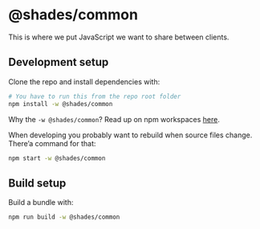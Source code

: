 # @shades/common

This is where we put JavaScript we want to share between clients.

## Development setup

Clone the repo and install dependencies with:

```sh
# You have to run this from the repo root folder
npm install -w @shades/common
```

Why the `-w @shades/common`? Read up on npm workspaces [here](https://docs.npmjs.com/cli/v8/using-npm/workspaces).

When developing you probably want to rebuild when source files change. There’a command for that:

```sh
npm start -w @shades/common
```

## Build setup

Build a bundle with:

```sh
npm run build -w @shades/common
```
